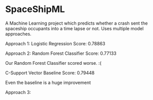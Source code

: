 # SpaceShipML
A Machine Learning project which predicts whether a crash sent the spaceship occupants into a time lapse or not. Uses multiple model approaches.

Approach 1: Logistic Regression
             Score: 0.78863
             
Approach 2: Random Forest Classifier
            Score: 0.77133

Our Random Forest Classifier scored worse. :(

C-Support Vector Baseline
            Score: 0.79448

Even the baseline is a huge improvement

Approach 3:
